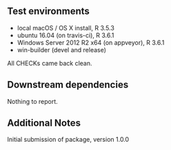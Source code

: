 ## Test environments
* local macOS / OS X install, R 3.5.3
* ubuntu 16.04 (on travis-ci), R 3.6.1
* Windows Server 2012 R2 x64 (on appveyor), R 3.6.1
* win-builder (devel and release)

All CHECKs came back clean.

## Downstream dependencies
Nothing to report.

## Additional Notes
Initial submission of package, version 1.0.0
